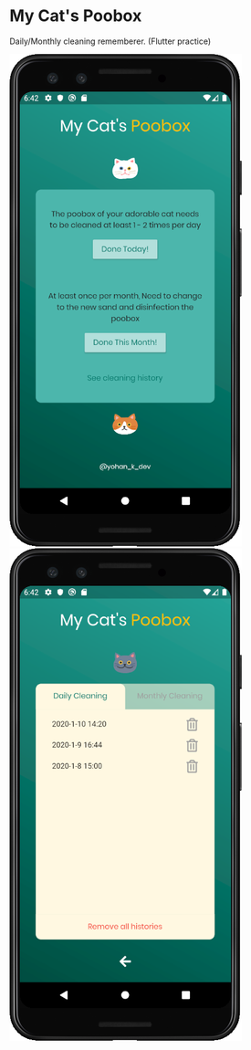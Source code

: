 # My Cat's Poobox

Daily/Monthly cleaning rememberer.
(Flutter practice)

![sample_image1](images/mycatpoo1.png)
![sample_image2](images/mycatpoo2.png)
